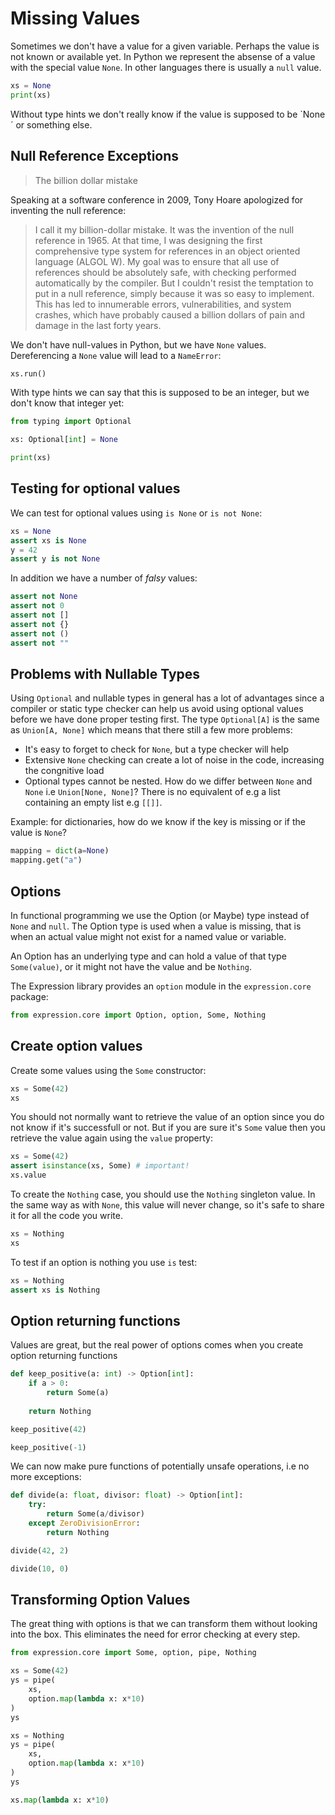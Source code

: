 # Missing Values

Sometimes we don't have a value for a given variable. Perhaps the value is not known or available yet. In Python we represent the absense of a value with the special value `None`. In other languages there is usually a `null` value.

```python
xs = None
print(xs)
```

Without type hints we don't really know if the value is supposed to be `None´ or something else.


## Null Reference Exceptions

> The billion dollar mistake

Speaking at a software conference in 2009, Tony Hoare apologized for inventing the null reference:

> I call it my billion-dollar mistake. It was the invention of the null reference in 1965. At that time, I was designing the first comprehensive type system for references in an object oriented language (ALGOL W). My goal was to ensure that all use of references should be absolutely safe, with checking performed automatically by the compiler. But I couldn't resist the temptation to put in a null reference, simply because it was so easy to implement. This has led to innumerable errors, vulnerabilities, and system crashes, which have probably caused a billion dollars of pain and damage in the last forty years.

We don't have null-values in Python, but we have `None` values. Dereferencing a `None` value will lead to a `NameError`: 

```python
xs.run()
```

 With type hints we can say that this is supposed to be an integer, but we don't know that integer yet:

```python
from typing import Optional

xs: Optional[int] = None

print(xs)
```

## Testing for optional values

We can test for optional values using `is None` or `is not None`:

```python
xs = None
assert xs is None
y = 42
assert y is not None
```

In addition we have a number of *falsy* values:

```python
assert not None
assert not 0
assert not []
assert not {}
assert not ()
assert not ""
```

## Problems with Nullable Types

Using `Optional` and nullable types in general has a lot of advantages since a compiler or static type checker can help us avoid using optional values before we have done proper testing first. The type `Optional[A]` is the same as `Union[A, None]` which means that there still a few more problems:

* It's easy to forget to check for `None`, but a type checker will help
* Extensive `None` checking can create a lot of noise in the code, increasing the congnitive load
* Optional types cannot be nested. How do we  differ between `None` and `None` i.e `Union[None, None]`? There is no equivalent of e.g a list containing an empty list e.g `[[]]`.

Example: for dictionaries, how do we know if the key is missing or if the value is `None`?

```python
mapping = dict(a=None)
mapping.get("a")
```

## Options

In functional programming we use the Option (or Maybe) type instead of `None` and `null`. The Option type is used when a value is missing, that is when an actual value might not exist for a named value or variable. 

An Option has an underlying type and can hold a value of that type `Some(value)`, or it might not have the value and be `Nothing`.


The Expression library provides an `option` module in the `expression.core` package:

```python
from expression.core import Option, option, Some, Nothing
```

## Create option values


Create some values using the `Some` constructor:

```python
xs = Some(42)
xs
```

You should not normally want to retrieve the value of an option since you do not know if it's successfull or not. But if you are sure it's `Some` value then you retrieve the value again using the `value` property:

```python
xs = Some(42)
assert isinstance(xs, Some) # important!
xs.value
```

To create the `Nothing` case, you should use the `Nothing` singleton value. In the same way as with `None`, this value will never change, so it's safe to share it for all the code you write.

```python
xs = Nothing
xs
```

To test if an option is nothing you use `is` test:

```python
xs = Nothing
assert xs is Nothing
```

## Option returning functions

Values are great, but the real power of options comes when you create option returning functions

```python
def keep_positive(a: int) -> Option[int]:
    if a > 0:
        return Some(a)
    
    return Nothing
```

```python
keep_positive(42)
```

```python
keep_positive(-1)
```

We can now make pure functions of potentially unsafe operations, i.e no more exceptions:

```python
def divide(a: float, divisor: float) -> Option[int]:
    try:
        return Some(a/divisor)
    except ZeroDivisionError:
        return Nothing
```

```python
divide(42, 2)
```

```python
divide(10, 0)
```

## Transforming Option Values

The great thing with options is that we can transform them without looking into the box. This eliminates the need for error checking at every step.

```python
from expression.core import Some, option, pipe, Nothing

xs = Some(42)
ys = pipe(
    xs,
    option.map(lambda x: x*10)
)
ys
```

```python
xs = Nothing
ys = pipe(
    xs,
    option.map(lambda x: x*10)
)
ys
```

```python
xs.map(lambda x: x*10)
```

```python

```
